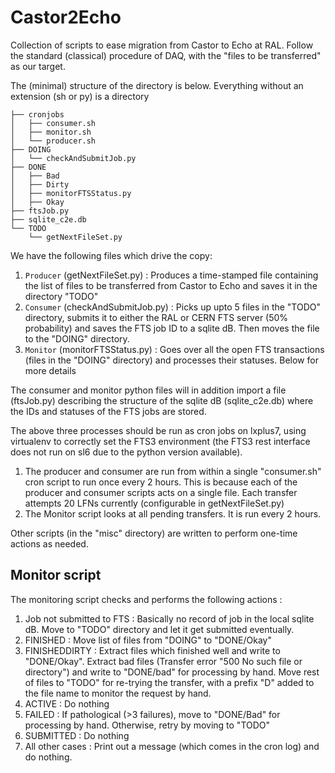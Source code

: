 # Castor2Echo
Collection of scripts to ease migration from Castor to Echo at RAL.
Follow the standard (classical) procedure of DAQ, with the "files to be transferred" as our target.

The (minimal) structure of the directory is below. Everything without an extension (sh or py) is a directory
```
├── cronjobs
│   ├── consumer.sh
│   ├── monitor.sh
│   └── producer.sh
├── DOING
│   └── checkAndSubmitJob.py
├── DONE
│   ├── Bad
│   ├── Dirty
│   ├── monitorFTSStatus.py
│   ├── Okay
├── ftsJob.py
├── sqlite_c2e.db
└── TODO
    └── getNextFileSet.py
```
We have the following files which drive the copy:

1. `Producer` (getNextFileSet.py) : Produces a time-stamped file containing the list of files to be transferred from Castor to Echo and saves it in the directory "TODO"
2. `Consumer` (checkAndSubmitJob.py) : Picks up upto 5 files in the "TODO" directory, submits it to either the RAL or CERN FTS server (50% probability) and saves the FTS job ID to a sqlite dB. Then moves the file to the "DOING" directory.
3. `Monitor` (monitorFTSStatus.py) : Goes over all the open FTS transactions (files in the "DOING" directory) and processes their statuses. Below for more details

The consumer and monitor python files will in addition import a file (ftsJob.py) describing the structure of the sqlite dB (sqlite_c2e.db) where the IDs and statuses of the FTS jobs are stored.

The above three processes should be run as cron jobs on lxplus7, using virtualenv to correctly set the FTS3 environment (the FTS3 rest interface does not run on sl6 due to the python version available).

1. The producer and consumer are run from within a single "consumer.sh" cron script to run once every 2 hours. This is because each of the producer and consumer scripts acts on a single file. Each transfer attempts 20 LFNs currently (configurable in getNextFileSet.py)
2. The Monitor script looks at all pending transfers. It is run every 2 hours.

Other scripts (in the "misc" directory) are written to perform one-time actions as needed.

## Monitor script
The monitoring script checks and performs the following actions :
1. Job not submitted to FTS : Basically no record of job in the local sqlite dB. Move to "TODO" directory and let it get submitted eventually.
2. FINISHED : Move list of files from "DOING" to "DONE/Okay"
3. FINISHEDDIRTY : Extract files which finished well and write to "DONE/Okay". Extract bad files (Transfer error "500 No such file or directory") and write to "DONE/bad" for processing by hand. Move rest of files to "TODO" for re-trying the transfer, with a prefix "D" added to the file name to monitor the request by hand.
4. ACTIVE : Do nothing
5. FAILED : If pathological (>3 failures), move to "DONE/Bad" for processing by hand. Otherwise, retry by moving to "TODO"
6. SUBMITTED : Do nothing
7. All other cases : Print out a message (which comes in the cron log) and do nothing.